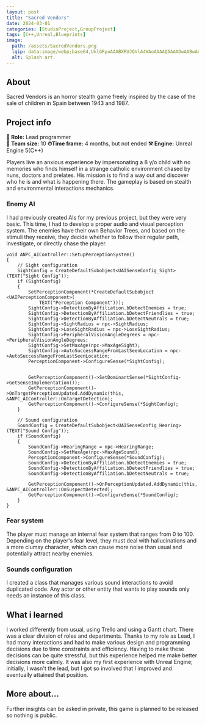 ```yaml
---
layout: post
title: "Sacred Vendors"
date: 2024-03-01
categories: [StudioProject,GroupProject]
tags: [C++,Unreal,Blueprints]
image:
  path: /assets/SacredVendors.png
  lqip: data:image/webp;base64,UklGRpoAAABXRUJQVlA4WAoAAAAQAAAADwAABwAAQUxQSDIAAAARL0AmbZurmr57yyIiqE8oiG0bejIYEQTgqiDA9vqnsUSI6H+oAERp2HZ65qP/VIAWAFZQOCBCAAAA8AEAnQEqEAAIAAVAfCWkAALp8sF8rgRgAP7o9FDvMCkMde9PK7euH5M1m6VWoDXf2FkP3BqV0ZYbO6NA/VFIAAAA
  alt: Splash art.
---
```


## About
Sacred Vendors is an horror stealth game freely inspired by the case of the sale of children in Spain between 1943 and 1987.

## Project info
**👤 Role:**  Lead programmer  
**👥 Team size:**  10
**⏱︎Time frame:**  4 months, but not ended
**⚒︎ Engine:**  Unreal Engine 5(C++)

Players live an anxious experience by impersonating a 8 y/o child with no memories who finds himself in a strange catholic environment chased by nuns, doctors and prelates. His mission is to find a way out and discover who he is and what is happening there. 
The gameplay is based on stealth and environmental interactions mechanics.

### Enemy AI
I had previously created AIs for my previous project, but they were very basic. This time, I had to develop a proper audio and visual perception system. The enemies have their own Behavior Trees, and based on the stimuli they receive, they decide whether to follow their regular path, investigate, or directly chase the player.

```
void ANPC_AIController::SetupPerceptionSystem()
{
	// Sight configuration
	SightConfig = CreateDefaultSubobject<UAISenseConfig_Sight>(TEXT("Sight Config"));
	if (SightConfig)
	{
		SetPerceptionComponent(*CreateDefaultSubobject <UAIPerceptionComponent>(
			TEXT("Perception Component")));
		SightConfig->DetectionByAffiliation.bDetectEnemies = true;
		SightConfig->DetectionByAffiliation.bDetectFriendlies = true;
		SightConfig->DetectionByAffiliation.bDetectNeutrals = true;
        SightConfig->SightRadius = npc->SightRadius;
        SightConfig->LoseSightRadius = npc->LoseSightRadius;
        SightConfig->PeripheralVisionAngleDegrees = npc->PeripheralVisionAngleDegrees;
        SightConfig->SetMaxAge(npc->MaxAgeSight);
        SightConfig->AutoSuccessRangeFromLastSeenLocation = npc->AutoSuccessRangeFromLastSeenLocation;
        PerceptionComponent->ConfigureSense(*SightConfig);


		GetPerceptionComponent()->SetDominantSense(*SightConfig->GetSenseImplementation());
		GetPerceptionComponent()->OnTargetPerceptionUpdated.AddDynamic(this, &ANPC_AIController::OnTargetDetection);
		GetPerceptionComponent()->ConfigureSense(*SightConfig);
	}

	// Sound configuration
	SoundConfig = CreateDefaultSubobject<UAISenseConfig_Hearing>(TEXT("Sound Config"));
	if (SoundConfig)
	{
		SoundConfig->HearingRange = npc->HearingRange;
        SoundConfig->SetMaxAge(npc->MaxAgeSound);
        PerceptionComponent->ConfigureSense(*SoundConfig);
		SoundConfig->DetectionByAffiliation.bDetectEnemies = true;
		SoundConfig->DetectionByAffiliation.bDetectFriendlies = true;
		SoundConfig->DetectionByAffiliation.bDetectNeutrals = true;

		GetPerceptionComponent()->OnPerceptionUpdated.AddDynamic(this, &ANPC_AIController::OnSuspectDetected);
		GetPerceptionComponent()->ConfigureSense(*SoundConfig);
	}
}
```

### Fear system
The player must manage an internal fear system that ranges from 0 to 100. Depending on the player's fear level, they must deal with hallucinations and a more clumsy character, which can cause more noise than usual and potentially attract nearby enemies.

### Sounds configuration
I created a class that manages various sound interactions to avoid duplicated code. Any actor or other entity that wants to play sounds only needs an instance of this class.

## What i learned
I worked differently from usual, using Trello and using a Gantt chart. There was a clear division of roles and departments. Thanks to my role as Lead, I had many interactions and had to make various design and programming decisions due to time constraints and efficiency. Having to make these decisions can be quite stressful, but this experience helped me make better decisions more calmly. It was also my first experience with Unreal Engine; initially, I wasn't the lead, but I got so involved that I improved and eventually attained that position.

## More about...
Further insights can be asked in private, this game is planned to be released so nothing is public.
